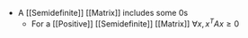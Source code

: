 - A [[Semidefinite]] [[Matrix]] includes some 0s
	- For a [[Positive]] [[Semidefinite]] [[Matrix]] $\forall x, x^TAx\ge0$ 